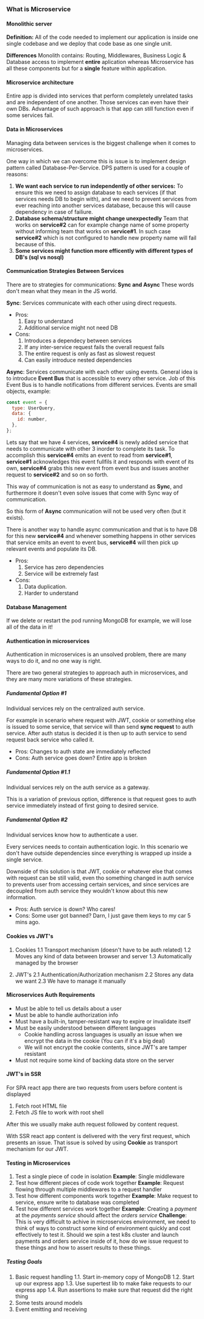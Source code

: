 ### What is Microservice

#### Monolithic server

**Definition:** All of the code needed to implement our application is inside one single codebase and we deploy that code base as one single unit.

**Differences**
Monolith contains: Routing, Middlewares, Business Logic & Database access to implement **entire** aplication whereas Microservice has all these components but for a **single** feature within application.

#### Microservice architecture

Entire app is divided into services that perform completely unrelated tasks and are independent of one another. Those services can even have their own DBs.
Advantage of such approach is that app can still function even if some services fail.

#### Data in Microservices

Managing data between services is the biggest challenge when it comes to microservices.

One way in which we can overcome this is issue is to implement design pattern called Database-Per-Service. DPS pattern is used for a couple of reasons:

1. **We want each service to run independently of other services:**
   To ensure this we need to assign database to each services (if that services needs DB to begin with), and we need to prevent services from ever reaching into another services database, because this will cause dependency in case of failiure.
2. **Database schema/structure might change unexpectedly**
   Team that works on **service#2** can for example change name of some property without informing team that works on **service#1**. In such case **service#2** which is not configured to handle new property name will fail because of this.
3. **Some services might function more efficently with different types of DB's (sql vs nosql)**

#### Communication Strategies Between Services

There are to strategies for communications: **Sync and Async**
These words don't mean what they mean in the JS world.

**Sync**: Services communicate with each other using direct requests.

- Pros:
  1. Easy to understand
  2. Additional service might not need DB
- Cons:
  1. Introduces a dependecy between services
  2. If any inter-service request fails the overall request fails
  3. The entire request is only as fast as slowest request
  4. Can easily introduce nested dependencies

**Async**: Services communicate with each other using events.
General idea is to introduce **Event Bus** that is accessible to every other service. Job of this Event Bus is to handle notifications from different services.
Events are small objects, example:

```js
const event = {
  type: UserQuery,
  data: {
    id: number,
  },
};
```

Lets say that we have 4 services, **service#4** is newly added service that needs to communicate with other 3 inorder to complete its task. To accomplish this **service#4** emits an event to read from **service#1**, **service#1** acknowledges this event fullfils it and responds with event of its own, **service#4** grabs this new event from event bus and issues another request to **service#2** and so on so forth.

This way of communication is not as easy to understand as **Sync**, and furthermore it doesn't even solve issues that come with Sync way of communication.

So this form of **Async** communication will not be used very often (but it exists).

There is another way to handle async communication and that is to have DB for this new **service#4** and whenever something happens in other services that service emits an event to event bus, **service#4** will then pick up relevant events and populate its DB.

- Pros:
  1. Service has zero dependencies
  2. Service will be extremely fast
- Cons:
  1. Data duplication.
  2. Harder to understand

#### Database Management

If we delete or restart the pod running MongoDB for example, we will lose all of the data in it!

#### Authentication in microservices

Authentication in microservices is an unsolved problem, there are many ways to do it, and no one way is right.

There are two general strategies to approach auth in microservices, and they are many more variations of these strategies.

##### Fundamental Option #1

Individual services rely on the centralized auth service.

For example in scenario where request with JWT, cookie or something else is issued to some service, that service will than send **sync request** to auth service.
After auth status is decided it is then up to auth service to send request back service who called it.

- Pros: Changes to auth state are immediately reflected
- Cons: Auth service goes down? Entire app is broken

##### Fundamental Option #1.1

Individual services rely on the auth service as a gateway.

This is a variation of previous option, difference is that request goes to auth service immediately instead of first going to desired service.

##### Fundamental Option #2

Individual services know how to authenticate a user.

Every services needs to contain authentication logic. In this scenario we don't have outside dependencies since everything is wrapped up inside a single service.

Downside of this solution is that JWT, cookie or whatever else that comes with request can be still valid, even tho something changed in auth service to prevents user from accessing certain services, and since services are decoupled from auth service they wouldn't know about this new information.

- Pros: Auth service is down? Who cares!
- Cons: Some user got banned? Darn, I just gave them keys to my car 5 mins ago.

#### Cookies vs JWT's

1. Cookies
   1.1 Transport mechanism (doesn't have to be auth related)
   1.2 Moves any kind of data between browser and server
   1.3 Automatically managed by the browser

2. JWT's
   2.1 Authentication/Authorization mechanism
   2.2 Stores any data we want
   2.3 We have to manage it manually

#### Microservices Auth Requirements

- Must be able to tell us details about a user
- Must be able to handle authorization info
- Must have a built-in, tamper-resistant way to expire or invalidate itself
- Must be easily understood between different languages
  - Cookie handling across languages is usually an issue when we encrypt the data in the cookie (You can if it's a big deal)
  - We will not encrypt the cookie contents, since JWT's are tamper resistant
- Must not require some kind of backing data store on the server

#### JWT's in SSR

For SPA react app there are two requests from users before content is displayed

1. Fetch root HTML file
2. Fetch JS file to work with root shell

After this we usually make auth request followed by content request.

With SSR react app content is delivered with the very first request, which presents an issue. That issue is solved by using **Cookie** as transport mechanism for our JWT.

#### Testing in Microservices

1. Test a single piece of code in isolation
   **Example**: Single middleware
2. Test how different pieces of code work together
   **Example**: Request flowing through multiple middlewares to a request handler
3. Test how different components work together
   **Example**: Make request to service, ensure write to database was completed
4. Test how different services work together
   **Example**: Creating a _payment_ at the _payments service_ should affect the _orders service_
   **Challenge**: This is very difficult to achive in microservices environment, we need to think of ways to construct some kind of environment quickly and cost effectively to test it. Should we spin a test k8s cluster and launch payments and orders service inside of it, how do we issue request to these things and how to assert results to these things.

##### Testing Goals

1. Basic request handling
   1.1. Start in-memory copy of MongoDB
   1.2. Start up our express app
   1.3. Use supertest lib to make fake requests to our express app
   1.4. Run assertions to make sure that request did the right thing
2. Some tests around models
3. Event emitting and receiving
